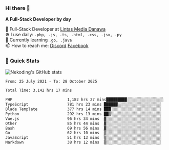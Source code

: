 ### Hi there 👋

**A Full-Stack Developer by day**

🔭 Full-Stack Developer at [Lintas Media Danawa](https://www.lintasmediadanawa.com/)  
⚙️ I use daily: `.php, .js, .ts, .html, .css, .jsx, .py`  
🌱 Currently learning `.go, .java`  
📫 How to reach me: [Discord](https://discordapp.com/users/984448732999327766)  [Facebook](https://fb.me/tyvandi)  

### 🚀 Quick Stats  

![Nekoding's GitHub stats](https://github-readme-stats.vercel.app/api?username=nekoding&show_icons=true)

<!--START_SECTION:waka-->

```txt
From: 25 July 2021 - To: 28 October 2025

Total Time: 3,142 hrs 17 mins

PHP                        1,182 hrs 27 mins█████████░░░░░░░░░░░░░░░░   36.63 %
TypeScript                 781 hrs 23 mins ██████░░░░░░░░░░░░░░░░░░░   24.21 %
Blade Template             377 hrs 14 mins ███░░░░░░░░░░░░░░░░░░░░░░   11.69 %
Python                     292 hrs 13 mins ██▒░░░░░░░░░░░░░░░░░░░░░░   09.05 %
Vue.js                     96 hrs 34 mins  ▓░░░░░░░░░░░░░░░░░░░░░░░░   02.99 %
Other                      85 hrs 44 mins  ▓░░░░░░░░░░░░░░░░░░░░░░░░   02.66 %
Bash                       69 hrs 56 mins  ▓░░░░░░░░░░░░░░░░░░░░░░░░   02.17 %
Go                         62 hrs 10 mins  ▒░░░░░░░░░░░░░░░░░░░░░░░░   01.93 %
JavaScript                 51 hrs 13 mins  ▒░░░░░░░░░░░░░░░░░░░░░░░░   01.59 %
Markdown                   38 hrs 12 mins  ▒░░░░░░░░░░░░░░░░░░░░░░░░   01.18 %
```

<!--END_SECTION:waka-->

<!--
**nekoding/nekoding** is a ✨ _special_ ✨ repository because its `README.md` (this file) appears on your GitHub profile.

Here are some ideas to get you started:

- 🔭 I’m currently working on ...
- 🌱 I’m currently learning ...
- 👯 I’m looking to collaborate on ...
- 🤔 I’m looking for help with ...
- 💬 Ask me about ...
- 📫 How to reach me: ...
- 😄 Pronouns: ...
- ⚡ Fun fact: ...
-->
